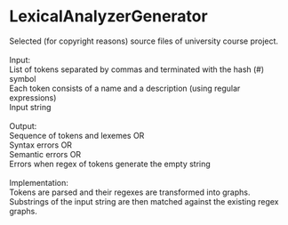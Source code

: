 # LexicalAnalyzerGenerator

Selected (for copyright reasons) source files of university course project. <br />
<br />
Input: <br />
List of tokens separated by commas and terminated with the hash (#) symbol <br />
Each token consists of a name and a description (using regular expressions) <br />
Input string <br />
<br />
Output: <br />
Sequence of tokens and lexemes OR <br />
Syntax errors OR <br />
Semantic errors OR <br />
Errors when regex of tokens generate the empty string <br />
<br />
Implementation: <br />
Tokens are parsed and their regexes are transformed into graphs. <br />
Substrings of the input string are then matched against the existing regex graphs.

